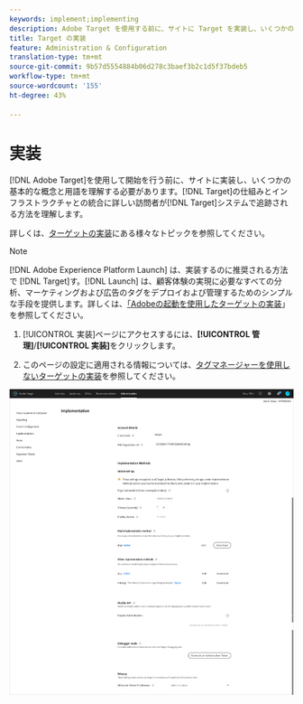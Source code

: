 ```yaml
---
keywords: implement;implementing
description: Adobe Target を使用する前に、サイトに Target を実装し、いくつかの基本的な概念や用語を理解し、Target のしくみやインフラストラクチャとの統合について把握し、Target システムでの訪問者の追跡方法を理解する必要があります。
title: Target の実装
feature: Administration & Configuration
translation-type: tm+mt
source-git-commit: 9b57d5554884b06d278c3baef3b2c1d5f37bdeb5
workflow-type: tm+mt
source-wordcount: '155'
ht-degree: 43%

---
```



# 実装

[!DNL Adobe Target]を使用して開始を行う前に、サイトに実装し、いくつかの基本的な概念と用語を理解する必要があります。[!DNL Target]の仕組みとインフラストラクチャとの統合に詳しい訪問者が[!DNL Target]システムで追跡される方法を理解します。

詳しくは、[ターゲットの実装](/help/c-implementing-target/implementing-target.md)にある様々なトピックを参照してください。

>[!NOTE]
>
>[!DNL Adobe Experience Platform Launch] は、実装するのに推奨される方法で [!DNL Target]す。[!DNL Launch] は、顧客体験の実現に必要なすべての分析、マーケティングおよび広告のタグをデプロイおよび管理するためのシンプルな手段を提供します。詳しくは、[「Adobeの起動を使用したターゲットの実装](/help/c-implementing-target/c-implementing-target-for-client-side-web/how-to-deployatjs/cmp-implementing-target-using-adobe-launch.md)」を参照してください。

1. [!UICONTROL 実装]ページにアクセスするには、**[!UICONTROL 管理]**/**[!UICONTROL 実装]**&#x200B;をクリックします。

1. このページの設定に適用される情報については、[タグマネージャーを使用しないターゲットの実装](/help/c-implementing-target/c-implementing-target-for-client-side-web/how-to-deployatjs/implementing-target-without-a-tag-manager.md)を参照してください。

![導入ページ](/help/administrating-target/assets/implementation.png)
